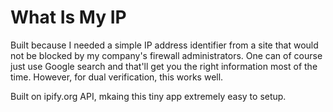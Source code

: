 # What Is My IP
Built because I needed a simple IP address identifier from a site that would not be blocked by my company's firewall administrators.  One can of course just use Google search and that'll get you the right information most of the time.  However, for dual verification, this works well.

Built on ipify.org API, mkaing this tiny app extremely easy to setup.

